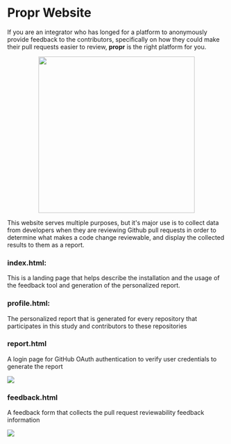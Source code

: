 # Propr Website
If you are an integrator who has longed for a platform to anonymously provide feedback to the contributors, specifically on how they could make their pull requests easier to review, **propr** is the right platform for you.
<p align="center">
<img src="https://github.com/achyudhk/Propr-Website/blob/master/img/propr_logo_straight.png" width="360">
</p>
This website serves multiple purposes, but it's major use is to collect data from developers when they are reviewing Github pull requests in order to determine what makes a code change reviewable, and display the collected results to them as a report.

### index.html:
This is a landing page that helps describe the installation and the usage of the feedback tool and generation of the personalized report.

### profile.html:
The personalized report that is generated for every repository that participates in this study and contributors to these repositories

### report.html
A login page for GitHub OAuth authentication to verify user credentials to generate the report

![](https://github.com/achyudhk/Propr-Website/blob/master/img/report.png)

### feedback.html
A feedback form that collects the pull request reviewability feedback information

![](https://github.com/achyudhk/Propr-Website/blob/master/img/form.png)
